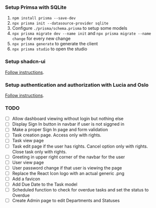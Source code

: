 ### Setup Primsa with SQLite

1. `npm install prisma --save-dev`
2. `npx prisma init --datasource-provider sqlite`
3. Configure `./prisma/schema.prisma` to setup some models
4. `npx prisma migrate dev --name init` and `npx prisma migrate --name change` for every new change
5. `npx prisma generate` to generate the client
6. `npx prisma studio` to open the studio

### Setup shadcn-ui

[Follow instructions](https://ui.shadcn.com/docs/installation/next).

### Setup authentication and authorization with Lucia and Oslo

[Follow instructions](https://www.robinwieruch.de/next-authentication/).

### TODO

- [ ] Allow dashboard viewing without login but nothing else
- [ ] Display Sign In button in navbar if user is not siggned in
- [ ] Make a proper Sign In page and form validation
- [ ] Task creation page. Access only with rights.
- [ ] Task view page
- [ ] Task edit page if the user has rights. Cancel option only with rights. Close task only with rights.
- [ ] Greeting in upper right corner of the navbar for the user
- [ ] User view page
- [ ] User password change if that user is viewing the page
- [ ] Replace the React Icon logo with an actual generic .png
- [ ] Add a favicon
- [ ] Add Due Date to the Task model
- [ ] Scheduled function to check for overdue tasks and set the status to Overdue
- [ ] Create Admin page to edit Departments and Statuses
